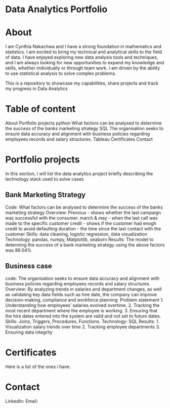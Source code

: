 # Data Analytics Portfolio

# About
I am Cynthia Nakachwa and I have a strong foundation in mathematics and statistics. I am excited to bring my technical and analytical skills to the field of data. I have enjoyed exploring new data analysis tools and techniques, and I am always looking for new opportunities to expand my knowledge and skills, whether individually or through team work. I am driven by the ability to use statistical analysis to solve complex problems.

This is a repository to showcase my capabilities, share projects and track my progress in Data Analytics
# Table of content
About
Portfolio projects
python
What factors can be analysed to determine the success of the banks marketing strategy
SQL
The organisation seeks to ensure data accuracy and alignment with business policies regarding employees records and salary structures.
Tableau
Certificates
Contact

# Portfolio projects
In this section, i will list the data analytics project briefly describing the technology stack used to solve cases

## Bank Marketing Strategy
Code: What factors can be analysed to determine the success of the banks marketing strategy
Overview:
      Previous - shows whether the last campaign was successful with the consumer.
      march & may - when the last call was made to the specific customer
      credit - shows if the customer had enogh credit to avoid defaulting
      duration - the time since the last contact with the customer
Skills: data cleaning, logistic regression, data visualization
Technology: pandas, numpy, Matplotlib, seaborn
Results: The model to determing the success of a bank marketing strategy using the above factors was 86.04%

## Business case
code: The organisation seeks to ensure data accuracy and alignment with business policies regarding employees records and salary structures.
Overview: By analyzing trends in salaries and department changes, as well as validating key data fields such as hire date, the company can improve decision-making, compliance and workforce planning.
      Problem statement
      1.	Understanding how employees’ salaries evolved overtime.
      2.	Tracking the most recent department where the employee is working.
      3.	Ensuring that the hire dates entered into the system are valid and not set to future dates.
Skills: Joins, Triggers, Procedures, Functions.
Technology: SQL
Results:
      1.	Visualization salary trends over time
      2.	Tracking employee departments
      3.	Ensuring data integrity

# Certificates
Here is a list of the ones i have.

# Contact
LinkedIn:
Email:
